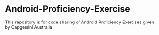 # Android-Proficiency-Exercise
This repository is for code sharing of Android Proficiency Exercises given by Capgemini Australia
